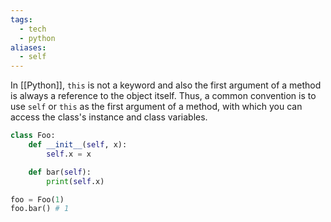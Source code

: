 ```yaml
---
tags:
  - tech
  - python
aliases:
  - self
---
```

In [[Python]], `this` is not a keyword and also the first argument of a method is always a reference to the object itself.
Thus, a common convention is to use `self` or `this` as the first argument of a method, with which you can access the class's instance and class variables.

```python
class Foo:
    def __init__(self, x):
        self.x = x

    def bar(self):
        print(self.x)

foo = Foo(1)
foo.bar() # 1
```